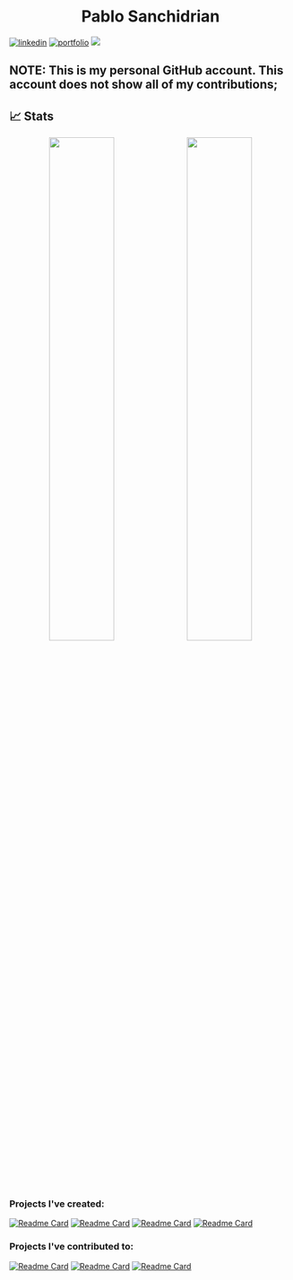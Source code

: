 


<h1 align="center">Pablo Sanchidrian</h1>

[![linkedin](https://img.shields.io/badge/linkedin-0A66C2?style=for-the-badge&logo=linkedin&logoColor=white)](https://www.linkedin.com/in/pablosanchidrian)
[![portfolio](https://img.shields.io/badge/my_portfolio-000?style=for-the-badge&logo=ko-fi&logoColor=white)](https://www.pablosanchidrian.com/)
![](https://komarev.com/ghpvc/?username=PabloSanchi&color=brightgreen&style=for-the-badge)

<h2>NOTE: This is my personal GitHub account. This account does not show all of my contributions;</h2>

## 📈 Stats

<p align="center">
	
  <img width="48%" src="https://github-readme-stats.vercel.app/api?username=PabloSanchi&show_icons=true&theme=tokyonight" />
  <img width="48%" src="https://github-readme-streak-stats.herokuapp.com/?user=PabloSanchi&theme=tokyonight" />
</p>

### Projects I've created:
[![Readme Card](https://github-readme-stats.vercel.app/api/pin/?username=PabloSanchi&repo=jchunk)](https://github.com/PabloSanchi/jchunk.git)
[![Readme Card](https://github-readme-stats.vercel.app/api/pin/?username=PabloSanchi&repo=gotry)](https://github.com/PabloSanchi/gotry.git)
[![Readme Card](https://github-readme-stats.vercel.app/api/pin/?username=PabloSanchi&repo=light-di)](https://github.com/PabloSanchi/light-di.git)
[![Readme Card](https://github-readme-stats.vercel.app/api/pin/?username=PabloSanchi&repo=coding-and-low-level-desing-problems-in-go)](https://github.com/PabloSanchi/coding-and-low-level-desing-problems-in-go.git)

### Projects I've contributed to:

[![Readme Card](https://github-readme-stats.vercel.app/api/pin/?username=PabloSanchi&repo=spring-ai)](https://github.com/PabloSanchi/spring-ai)
[![Readme Card](https://github-readme-stats.vercel.app/api/pin/?username=PabloSanchi&repo=watsonx-go)](https://github.com/PabloSanchi/watsonx-go)
[![Readme Card](https://github-readme-stats.vercel.app/api/pin/?username=PabloSanchi&repo=langchain4j)](https://github.com/PabloSanchi/langchain4j) 


